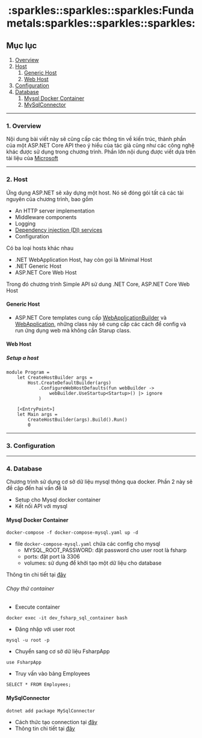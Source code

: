 <h1 align="center">
  :sparkles::sparkles::sparkles:Fundametals:sparkles::sparkles::sparkles:
</h1>

## Mục lục
1. [Overview](#overview)
2. [Host](#host)
    1. [Generic Host](#generic_host)
    2. [Web Host](#web_host)
3. [Configuration](#configuration)
4. [Database](#database)
    1. [Mysql Docker Container](#mysql_docker_container)
    2. [MySqlConnector](#mysqlconnector)

---
### 1. Overview <a name="overview"></a>
Nội dung bài viết này sẽ cũng cấp các thông tin về kiến trúc, thành phần của một ASP.NET Core API theo ý hiểu của tác giả cũng như các công nghệ khác được sử dụng trong chương trình. Phần lớn nội dung được viết dựa trên tài liệu của [Microsoft](https://docs.microsoft.com/en-us/aspnet/core/fundamentals/?view=aspnetcore-6.0&tabs=macos)

---
### 2. Host <a name="host"></a>
Ứng dụng ASP.NET sẽ xây dựng một host. Nó sẽ đóng gói tất cả các tài nguyên của chương trình, bao gồm
- An HTTP server implementation
- Middleware components
- Logging
- [Dependency injection (DI) services](https://docs.microsoft.com/en-us/aspnet/core/fundamentals/dependency-injection?view=aspnetcore-6.0)
- Configuration

Có ba loại hosts khác nhau
- .NET WebApplication Host, hay còn gọi là Minimal Host
- .NET Generic Host
- ASP.NET Core Web Host

Trong đó chương trình Simple API sử dung .NET Core, ASP.NET Core Web Host

#### Generic Host <a name="generic_host"></a>
- ASP.NET Core templates cung cấp [WebApplicationBuilder](https://docs.microsoft.com/en-us/dotnet/api/microsoft.aspnetcore.builder.webapplicationbuilder?view=aspnetcore-6.0) và [WebApplication](https://docs.microsoft.com/en-us/dotnet/api/microsoft.aspnetcore.builder.webapplication?view=aspnetcore-6.0), những class này sẽ cung cấp các cách để config và run ứng dụng web mà không cần Starup class.

#### Web Host <a name="web_host"></a>
##### Setup a host
```shell
module Program =
    let CreateHostBuilder args =
        Host.CreateDefaultBuilder(args)
            .ConfigureWebHostDefaults(fun webBuilder ->
                webBuilder.UseStartup<Startup>() |> ignore
            )

    [<EntryPoint>]
    let Main args =
        CreateHostBuilder(args).Build().Run()
        0
```

---
### 3. Configuration <a name="configuration"></a>

---
### 4. Database <a name="database"></a>
Chương trình sử dụng cơ sở dữ liệu mysql thông qua docker. Phần 2 này sẽ đề cập đến hai vấn đề là
- Setup cho Mysql docker container
- Kết nối API với mysql

#### Mysql Docker Container <a name="mysql_docker_container"></a>
```shell
docker-compose -f docker-compose-mysql.yaml up -d
```
- file `docker-compose-mysql.yaml` chứa các config cho mysql
    - MYSQL_ROOT_PASSWORD: đặt password cho user root là fsharp
    - ports: đặt port là 3306
    - volumes: sử dụng để khởi tạo một dữ liệu cho database

Thông tin chi tiết tại [đây](https://hub.docker.com/_/mysql)

###### Chạy thử container
- Execute container
```shell
docker exec -it dev_fsharp_sql_container bash
```

- Đăng nhập với user root
```shell
mysql -u root -p
```

- Chuyển sang cơ sở dữ liệu FsharpApp
```shell
use FsharpApp
```

- Truy vấn vào bảng Employees
```shell
SELECT * FROM Employees;
```

#### MySqlConnector <a name="mysqlconnector"></a>
```shell
dotnet add package MySqlConnector
```

- Cách thức tạo connection tại [đây](https://github.com/phamhongphuc1999/FSharpTutorial/tree/main/SimpleAPI/UserAPI/Connector)
- Thông tin chi tiết tại [đây](https://mysqlconnector.net/)
